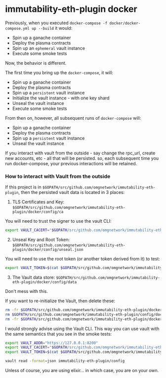 # immutability-eth-plugin docker

Previously, when you executed `docker-compose -f docker/docker-compose.yml up --build` it would:

* Spin up a ganache container
* Deploy the plasma contracts
* Spin up an `ephemeral` vault instance
* Execute some smoke tests

Now, the behavior is different.

The first time you bring up the `docker-compose`, it will:

* Spin up a ganache container
* Deploy the plasma contracts
* Spin up a `persistent` vault instance
* Initialize the vault instance - with one key shard
* Unseal the vault instance
* Execute some smoke tests

From then on, however, all subsequent runs of `docker-compose` will:

* Spin up a ganache container
* Deploy the plasma contracts
* Spin up a `persistent` vault instance
* Unseal the vault instance

If you interact with vault from the outside - say change the rpc_url, create new accounts, etc - all that will be persisted. so, each subsequent time you run docker-compose, your previous interactions will be retained.

### How to interact with Vault from the outside

If this project is in `$GOPATH/src/github.com/omgnetwork/immutability-eth-plugin`, then the persisted vault data is located in 3 places:

1. TLS Certificates and Key: `$GOPATH/src/github.com/omgnetwork/immutability-eth-plugin/docker/config/ca`

You will need to trust the signer to use the vault CLI:

```bash
export VAULT_CACERT="$GOPATH/src/github.com/omgnetwork/immutability-eth-plugin/docker/config/ca/certs/ca.crt"
```

2. Unseal Key and Root Token: `$GOPATH/src/github.com/omgnetwork/immutability-eth-plugin/docker/config/unseal.json`

You will need to use the root token (or another token derived from it) to test:

```bash
export VAULT_TOKEN=$(cat $GOPATH/src/github.com/omgnetwork/immutability-eth-plugin/docker/config/unseal.json | jq -r .root_token)
```

3. The Vault data store: `$GOPATH/src/github.com/omgnetwork/immutability-eth-plugin/docker/config/data`

Don't mess with this.

If you want to re-initialize the Vault, then delete these:

```bash
rm -fr $GOPATH/src/github.com/omgnetwork/immutability-eth-plugin/docker/config/ca
rm $GOPATH/src/github.com/omgnetwork/immutability-eth-plugin/config/docker/unseal.json
rm -fr $GOPATH/src/github.com/omgnetwork/immutability-eth-plugin/docker/config/data
```

I would strongly advise using the Vault CLI. This way you can use vault with the same semantics that you see in the smoke tests:

```bash
export VAULT_ADDR="https://127.0.0.1:8200"
export VAULT_CACERT="$GOPATH/src/github.com/omgnetwork/immutability-eth-plugin/docker/config/ca/certs/ca.crt"
export VAULT_TOKEN=$(cat $GOPATH/src/github.com/omgnetwork/immutability-eth-plugin/docker/config/unseal.json | jq -r .root_token)

vault read -format=json immutability-eth-plugin/config

``` 

Unless of course, you are using elixir... in which case, you are on your own. 